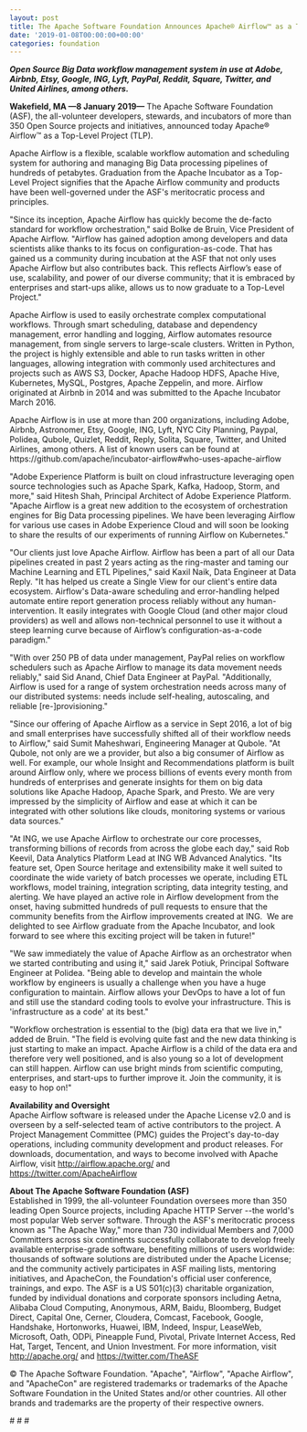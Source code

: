 ```yaml
---
layout: post
title: The Apache Software Foundation Announces Apache® Airflow™ as a Top-Level Project
date: '2019-01-08T00:00:00+00:00'
categories: foundation
---
```

<p><strong><em>Open Source Big Data workflow management system in use at Adobe, Airbnb, Etsy, Google, ING, Lyft, PayPal, Reddit, Square, Twitter, and United Airlines, among others.</em></strong></p> 
  <p><strong>Wakefield, MA —8 January 2019—</strong> The Apache Software Foundation (ASF), the all-volunteer developers, stewards, and incubators of more than 350 Open Source projects and initiatives, announced today Apache® Airflow™ as a Top-Level Project (TLP).</p> 
  <p>Apache Airflow is a flexible, scalable workflow automation and scheduling system for authoring and managing Big Data processing pipelines of hundreds of petabytes. Graduation from the Apache Incubator as a Top-Level Project signifies that the Apache Airflow community and products have been well-governed under the ASF's meritocratic process and principles.</p> 
  <p>&quot;Since its inception, Apache Airflow has quickly become the de-facto standard for workflow orchestration,&quot; said Bolke de Bruin, Vice President of Apache Airflow. &quot;Airflow has gained adoption among developers and data scientists alike thanks to its focus on configuration-as-code. That has gained us a community during incubation at the ASF that not only uses Apache Airflow but also contributes back. This reflects Airflow’s ease of use, scalability, and power of our diverse community; that it is embraced by enterprises and start-ups alike, allows us to now graduate to a Top-Level Project.&quot;</p> 
  <p> </p> 
  <p>Apache Airflow is used to easily orchestrate complex computational workflows. Through smart scheduling, database and dependency management, error handling and logging, Airflow automates resource management, from single servers to large-scale clusters. Written in Python, the project is highly extensible and able to run tasks written in other languages, allowing integration with commonly used architectures and projects such as AWS S3, Docker, Apache Hadoop HDFS, Apache Hive, Kubernetes, MySQL, Postgres, Apache Zeppelin, and more. Airflow originated at Airbnb in 2014 and was submitted to the Apache Incubator March 2016.</p> 
  <p> </p> 
  <p>Apache Airflow is in use at more than 200 organizations, including Adobe, Airbnb, Astronomer, Etsy, Google, ING, Lyft, NYC City Planning, Paypal, Polidea, Qubole, Quizlet, Reddit, Reply, Solita, Square, Twitter, and United Airlines, among others. A list of known users can be found at https://github.com/apache/incubator-airflow#who-uses-apache-airflow</p> 
  <p> </p> 
  <p>&quot;Adobe Experience Platform is built on cloud infrastructure leveraging open source technologies such as Apache Spark, Kafka, Hadoop, Storm, and more,&quot; said Hitesh Shah, Principal Architect of Adobe Experience Platform. &quot;Apache Airflow is a great new addition to the ecosystem of orchestration engines for Big Data processing pipelines. We have been leveraging Airflow for various use cases in Adobe Experience Cloud and will soon be looking to share the results of our experiments of running Airflow on Kubernetes.&quot;&nbsp;</p> 
  <p> </p> 
  <p>&quot;Our clients just love Apache Airflow. Airflow has been a part of all our Data pipelines created in past 2 years acting as the ring-master and taming our Machine Learning and ETL Pipelines,&quot; said Kaxil Naik, Data Engineer at Data Reply. &quot;It has helped us create a Single View for our client's entire data ecosystem. Airflow's Data-aware scheduling and error-handling helped automate entire report generation process reliably without any human-intervention. It easily integrates with Google Cloud (and other major cloud providers) as well and allows non-technical personnel to use it without a steep learning curve because of Airflow’s configuration-as-a-code paradigm.&quot;</p> 
  <p> </p> 
  <p>&quot;With over 250 PB of data under management, PayPal relies on workflow schedulers such as Apache Airflow to manage its data movement needs reliably,&quot; said Sid Anand, Chief Data Engineer at PayPal. &quot;Additionally, Airflow is used for a range of system orchestration needs across many of our distributed systems: needs include self-healing, autoscaling, and reliable [re-]provisioning.&quot;</p> 
  <p>&quot;Since our offering of Apache Airflow as a service in Sept 2016, a lot of big and small enterprises have successfully shifted all of their workflow needs to Airflow,&quot; said Sumit Maheshwari, Engineering Manager at Qubole. &quot;At Qubole, not only are we a provider, but also a big consumer of Airflow as well. For example, our whole Insight and Recommendations platform is built around Airflow only, where we process billions of events every month from hundreds of enterprises and generate insights for them on big data solutions like Apache Hadoop, Apache Spark, and Presto. We are very impressed by the simplicity of Airflow and ease at which it can be integrated with other solutions like clouds, monitoring systems or various data sources.&quot;</p> 
  <p>&quot;At ING, we use Apache Airflow to orchestrate our core processes, transforming billions of records from across the globe each day,&quot; said Rob Keevil, Data Analytics Platform Lead at ING WB Advanced Analytics. &quot;Its feature set, Open Source heritage and extensibility make it well suited to coordinate the wide variety of batch processes we operate, including ETL workflows, model training, integration scripting, data integrity testing, and alerting. We have played an active role in Airflow development from the onset, having submitted hundreds of pull requests to ensure that the community benefits from the Airflow improvements created at ING.&nbsp; We are delighted to see Airflow graduate from the Apache Incubator, and look forward to see where this exciting project will be taken in future!&quot;</p> 
  <p>&quot;We saw immediately the value of Apache Airflow as an orchestrator when we started contributing and using it,&quot; said Jarek Potiuk, Principal Software Engineer at Polidea. &quot;Being able to develop and maintain the whole workflow by engineers is usually a challenge when you have a huge configuration to maintain. Airflow allows your DevOps to have a lot of fun and still use the standard coding tools to evolve your infrastructure. This is 'infrastructure as a code' at its best.&quot;</p> 
  <p>&quot;Workflow orchestration is essential to the (big) data era that we live in,&quot; added de Bruin. &quot;The field is evolving quite fast and the new data thinking is just starting to make an impact. Apache Airflow is a child of the data era and therefore very well positioned, and is also young so a lot of development can still happen. Airflow can use bright minds from scientific computing, enterprises, and start-ups to further improve it. Join the community, it is easy to hop on!&quot;</p> 
  <p><strong>Availability and Oversight<br /></strong>Apache Airflow software is released under the Apache License v2.0 and is overseen by a self-selected team of active contributors to the project. A Project Management Committee (PMC) guides the Project's day-to-day operations, including community development and product releases. For downloads, documentation, and ways to become involved with Apache Airflow, visit <a href="http://airflow.apache.org/">http://airflow.apache.org/</a> and <a href="https://twitter.com/ApacheAirflow">https://twitter.com/ApacheAirflow</a></p> 
  <p> </p> 
  <p><strong>About The Apache Software Foundation (ASF)<br /></strong>Established in 1999, the all-volunteer Foundation oversees more than 350 leading Open Source projects, including Apache HTTP Server --the world's most popular Web server software. Through the ASF's meritocratic process known as &quot;The Apache Way,&quot; more than 730 individual Members and 7,000 Committers across six continents successfully collaborate to develop freely available enterprise-grade software, benefiting millions of users worldwide: thousands of software solutions are distributed under the Apache License; and the community actively participates in ASF mailing lists, mentoring initiatives, and ApacheCon, the Foundation's official user conference, trainings, and expo. The ASF is a US 501(c)(3) charitable organization, funded by individual donations and corporate sponsors including Aetna, Alibaba Cloud Computing, Anonymous, ARM, Baidu, Bloomberg, Budget Direct, Capital One, Cerner, Cloudera, Comcast, Facebook, Google, Handshake, Hortonworks, Huawei, IBM, Indeed, Inspur, LeaseWeb, Microsoft, Oath, ODPi, Pineapple Fund, Pivotal, Private Internet Access, Red Hat, Target, Tencent, and Union Investment. For more information, visit <a href="http://apache.org/">http://apache.org/</a> and <a href="https://twitter.com/TheASF">https://twitter.com/TheASF</a></p> 
  <p>© The Apache Software Foundation. &quot;Apache&quot;, &quot;Airflow&quot;, &quot;Apache Airflow&quot;, and &quot;ApacheCon&quot; are registered trademarks or trademarks of the Apache Software Foundation in the United States and/or other countries. All other brands and trademarks are the property of their respective owners.</p> 
  <p># # #</p> 
  <p> </p>
